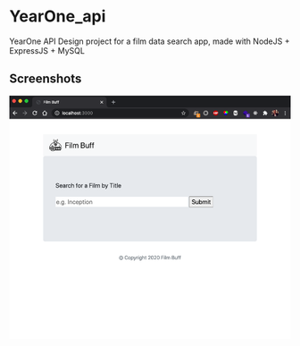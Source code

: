 # YearOne_api
 YearOne API Design project for a film data search app, made with NodeJS + ExpressJS + MySQL
 
 ## Screenshots
 
 ![frontpage](screenshots/frontpage.png "Front page")
